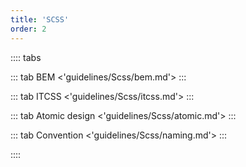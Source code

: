 ```yaml
---
title: 'SCSS'
order: 2
---
```


:::: tabs

::: tab BEM
<'guidelines/Scss/bem.md'>
:::

::: tab ITCSS
<'guidelines/Scss/itcss.md'>
:::

::: tab Atomic design
<'guidelines/Scss/atomic.md'>
:::

::: tab Convention
<'guidelines/Scss/naming.md'>
:::

::::